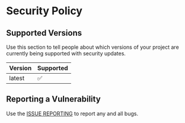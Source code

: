 # Security Policy

## Supported Versions

Use this section to tell people about which versions of your project are
currently being supported with security updates.

| Version | Supported          |
| ------- | ------------------ |
| latest  | :white_check_mark: |


## Reporting a Vulnerability

Use the [ISSUE REPORTING](https://github.com/realvorl/bubblegum/issues) to report any and all bugs.
